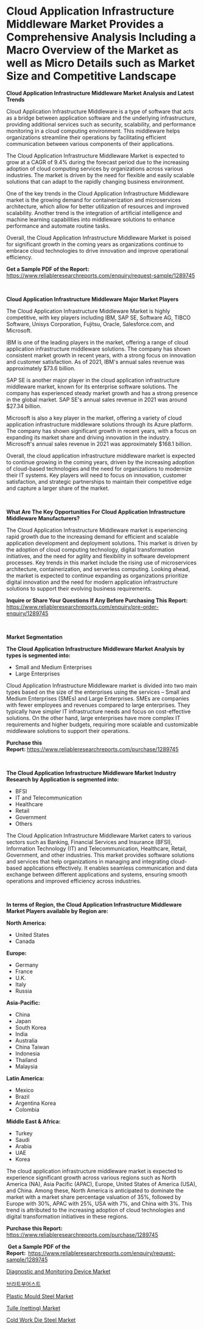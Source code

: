 <p><h1>Cloud Application Infrastructure Middleware Market Provides a Comprehensive Analysis Including a Macro Overview of the Market as well as Micro Details such as Market Size and Competitive Landscape</h1></p><p><strong>Cloud Application Infrastructure Middleware Market Analysis and Latest Trends</strong></p>
<p><p>Cloud Application Infrastructure Middleware is a type of software that acts as a bridge between application software and the underlying infrastructure, providing additional services such as security, scalability, and performance monitoring in a cloud computing environment. This middleware helps organizations streamline their operations by facilitating efficient communication between various components of their applications.</p><p>The Cloud Application Infrastructure Middleware Market is expected to grow at a CAGR of 9.4% during the forecast period due to the increasing adoption of cloud computing services by organizations across various industries. The market is driven by the need for flexible and easily scalable solutions that can adapt to the rapidly changing business environment.</p><p>One of the key trends in the Cloud Application Infrastructure Middleware market is the growing demand for containerization and microservices architecture, which allow for better utilization of resources and improved scalability. Another trend is the integration of artificial intelligence and machine learning capabilities into middleware solutions to enhance performance and automate routine tasks.</p><p>Overall, the Cloud Application Infrastructure Middleware Market is poised for significant growth in the coming years as organizations continue to embrace cloud technologies to drive innovation and improve operational efficiency.</p></p>
<p><strong>Get a Sample PDF of the Report:&nbsp;</strong> <a href="https://www.reliableresearchreports.com/enquiry/request-sample/1289745">https://www.reliableresearchreports.com/enquiry/request-sample/1289745</a></p>
<p>&nbsp;</p>
<p><strong>Cloud Application Infrastructure Middleware Major Market Players</strong></p>
<p><p>The Cloud Application Infrastructure Middleware Market is highly competitive, with key players including IBM, SAP SE, Software AG, TIBCO Software, Unisys Corporation, Fujitsu, Oracle, Salesforce.com, and Microsoft. </p><p>IBM is one of the leading players in the market, offering a range of cloud application infrastructure middleware solutions. The company has shown consistent market growth in recent years, with a strong focus on innovation and customer satisfaction. As of 2021, IBM's annual sales revenue was approximately $73.6 billion.</p><p>SAP SE is another major player in the cloud application infrastructure middleware market, known for its enterprise software solutions. The company has experienced steady market growth and has a strong presence in the global market. SAP SE's annual sales revenue in 2021 was around $27.34 billion.</p><p>Microsoft is also a key player in the market, offering a variety of cloud application infrastructure middleware solutions through its Azure platform. The company has shown significant growth in recent years, with a focus on expanding its market share and driving innovation in the industry. Microsoft's annual sales revenue in 2021 was approximately $168.1 billion.</p><p>Overall, the cloud application infrastructure middleware market is expected to continue growing in the coming years, driven by the increasing adoption of cloud-based technologies and the need for organizations to modernize their IT systems. Key players will need to focus on innovation, customer satisfaction, and strategic partnerships to maintain their competitive edge and capture a larger share of the market.</p></p>
<p>&nbsp;</p>
<p><strong>What Are The Key Opportunities For Cloud Application Infrastructure Middleware Manufacturers?</strong></p>
<p><p>The Cloud Application Infrastructure Middleware market is experiencing rapid growth due to the increasing demand for efficient and scalable application development and deployment solutions. This market is driven by the adoption of cloud computing technology, digital transformation initiatives, and the need for agility and flexibility in software development processes. Key trends in this market include the rising use of microservices architecture, containerization, and serverless computing. Looking ahead, the market is expected to continue expanding as organizations prioritize digital innovation and the need for modern application infrastructure solutions to support their evolving business requirements.</p></p>
<p><strong>Inquire or Share Your Questions If Any Before Purchasing This Report:</strong> <a href="https://www.reliableresearchreports.com/enquiry/pre-order-enquiry/1289745">https://www.reliableresearchreports.com/enquiry/pre-order-enquiry/1289745</a></p>
<p>&nbsp;</p>
<p><strong>Market Segmentation</strong></p>
<p><strong>The Cloud Application Infrastructure Middleware Market Analysis by types is segmented into:</strong></p>
<p><ul><li>Small and Medium Enterprises</li><li>Large Enterprises</li></ul></p>
<p><p>Cloud Application Infrastructure Middleware market is divided into two main types based on the size of the enterprises using the services – Small and Medium Enterprises (SMEs) and Large Enterprises. SMEs are companies with fewer employees and revenues compared to large enterprises. They typically have simpler IT infrastructure needs and focus on cost-effective solutions. On the other hand, large enterprises have more complex IT requirements and higher budgets, requiring more scalable and customizable middleware solutions to support their operations.</p></p>
<p><strong>Purchase this Report:&nbsp;</strong><a href="https://www.reliableresearchreports.com/purchase/1289745">https://www.reliableresearchreports.com/purchase/1289745</a></p>
<p>&nbsp;</p>
<p><strong>The Cloud Application Infrastructure Middleware Market Industry Research by Application is segmented into:</strong></p>
<p><ul><li>BFSI</li><li>IT and Telecommunication</li><li>Healthcare</li><li>Retail</li><li>Government</li><li>Others</li></ul></p>
<p><p>The Cloud Application Infrastructure Middleware Market caters to various sectors such as Banking, Financial Services and Insurance (BFSI), Information Technology (IT) and Telecommunication, Healthcare, Retail, Government, and other industries. This market provides software solutions and services that help organizations in managing and integrating cloud-based applications effectively. It enables seamless communication and data exchange between different applications and systems, ensuring smooth operations and improved efficiency across industries.</p></p>
<p>&nbsp;</p>
<p><strong>In terms of Region, the Cloud Application Infrastructure Middleware Market Players available by Region are:</strong></p>
<p>
    <p> <strong> North America: </strong>
        <ul>
            <li>United States</li>
            <li>Canada</li>
        </ul>
        </p> 
    <p> <strong> Europe: </strong>
        <ul>
            <li>Germany</li>
            <li>France</li>
            <li>U.K.</li>
            <li>Italy</li>
            <li>Russia</li>
        </ul>
        </p> 
    <p> <strong> Asia-Pacific: </strong>
        <ul>
            <li>China</li>
            <li>Japan</li>
            <li>South Korea</li>
            <li>India</li>
            <li>Australia</li>
            <li>China Taiwan</li>
            <li>Indonesia</li>
            <li>Thailand</li>
            <li>Malaysia</li>
        </ul>
        </p> 
    <p> <strong> Latin America: </strong>
        <ul>
            <li>Mexico</li>
            <li>Brazil</li>
            <li>Argentina Korea</li>
            <li>Colombia</li>
        </ul>
        </p> 
    <p> <strong> Middle East & Africa: </strong>
        <ul>
            <li>Turkey</li>
            <li>Saudi</li>
            <li>Arabia</li>
            <li>UAE</li>
            <li>Korea</li>
        </ul>
    </p>
    </p>
<p><p>The cloud application infrastructure middleware market is expected to experience significant growth across various regions such as North America (NA), Asia Pacific (APAC), Europe, United States of America (USA), and China. Among these, North America is anticipated to dominate the market with a market share percentage valuation of 35%, followed by Europe with 30%, APAC with 25%, USA with 7%, and China with 3%. This trend is attributed to the increasing adoption of cloud technologies and digital transformation initiatives in these regions.</p></p>
<p><strong>Purchase this Report: </strong><a href="https://www.reliableresearchreports.com/purchase/1289745">https://www.reliableresearchreports.com/purchase/1289745</a></p>
<p>&nbsp;<strong>Get a Sample PDF of the Report:&nbsp;&nbsp;</strong><a href="https://www.reliableresearchreports.com/enquiry/request-sample/1289745">https://www.reliableresearchreports.com/enquiry/request-sample/1289745</a></p>
<p><strong></strong></p>
<p><p><a href="https://github.com/kufem1/Market-Research-Report-List-1/blob/main/diagnostic-and-monitoring-device-market.md">Diagnostic and Monitoring Device Market</a></p><p><a href="https://medium.com/@plelbej847484502/%EB%B8%8C%EB%9E%AB%EB%B6%80%EB%A5%B4%EC%8A%A4%ED%8A%B8-%EC%8B%9C%EC%9E%A5-%EA%B7%9C%EB%AA%A8%EB%8A%94-%EC%A0%84-%EC%84%B8%EA%B3%84-%EC%82%B0%EC%97%85%EC%97%90%EC%84%9C-%EC%B5%9C%EC%A0%81%EC%9D%98-%EB%A7%88%EC%BC%80%ED%8C%85-%EC%B1%84%EB%84%90%EC%9D%84-%EB%B3%B4%EC%97%AC%EC%A4%8D%EB%8B%88%EB%8B%A4-04750d319b7e">브라트부어스트</a></p><p><a href="https://view.publitas.com/reportprime-1/plastic-mould-steel-market-centers-on-aspects-such-as-market-growth-market-share-market-opportunity-and-projected-forecasts-spanning-from-2024-to-2031/">Plastic Mould Steel Market</a></p><p><a href="https://sore-arch-6db.notion.site/Tulle-netting-Market-Offer-Valuable-Insights-into-Market-Size-Market-Share-Market-Trends-and-Pr-e70c3fc1db924d679cd8905ef41713d8">Tulle (netting) Market</a></p><p><a href="https://view.publitas.com/reportprime-1/cold-work-die-steel-market-provides-a-comprehensive-analysis-including-a-macro-overview-of-the-market-as-well-as-micro-details-such-as-market-size-and-competitive-landscape/">Cold Work Die Steel Market</a></p></p>